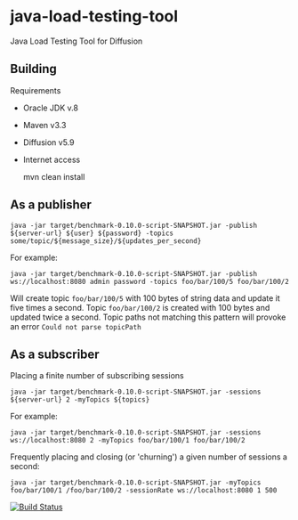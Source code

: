 # java-load-testing-tool
Java Load Testing Tool for Diffusion

## Building

Requirements

* Oracle JDK v.8
* Maven v3.3
* Diffusion v5.9
* Internet access

    mvn clean install

## As a publisher

    java -jar target/benchmark-0.10.0-script-SNAPSHOT.jar -publish ${server-url} ${user} ${password} -topics some/topic/${message_size}/${updates_per_second}

For example:

    java -jar target/benchmark-0.10.0-script-SNAPSHOT.jar -publish ws://localhost:8080 admin password -topics foo/bar/100/5 foo/bar/100/2

Will create topic `foo/bar/100/5` with 100 bytes of string data and update it five times a second. Topic `foo/bar/100/2` is created with 100 bytes and updated twice a second. Topic paths not matching this pattern will provoke an error `Could not parse topicPath`

## As a subscriber

Placing a finite number of subscribing sessions

    java -jar target/benchmark-0.10.0-script-SNAPSHOT.jar -sessions ${server-url} 2 -myTopics ${topics}

For example:

    java -jar target/benchmark-0.10.0-script-SNAPSHOT.jar -sessions ws://localhost:8080 2 -myTopics foo/bar/100/1 foo/bar/100/2
    
Frequently placing and closing (or 'churning') a given number of sessions a second:

    java -jar target/benchmark-0.10.0-script-SNAPSHOT.jar -myTopics foo/bar/100/1 /foo/bar/100/2 -sessionRate ws://localhost:8080 1 500 

[![Build Status](https://travis-ci.org/pushtechnology/java-load-testing-tool.svg?branch=master)](https://travis-ci.org/pushtechnology/java-load-testing-tool)
